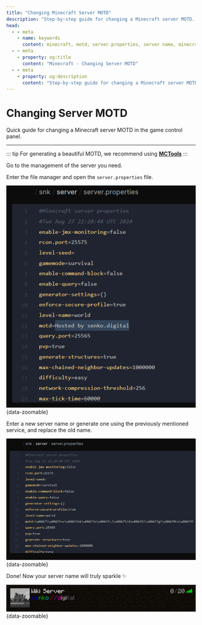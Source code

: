 ```yaml
---
title: "Changing Minecraft Server MOTD"
description: "Step-by-step guide for changing a Minecraft server MOTD. Learn how to create beautiful and attractive names for your server."
head:
  - - meta
    - name: keywords
      content: minecraft, motd, server.properties, server name, minecraft server, changing motd
  - - meta
    - property: og:title 
      content: "Minecraft - Changing Server MOTD"
  - - meta
    - property: og:description
      content: "Step-by-step guide for changing a Minecraft server MOTD. Learn how to create beautiful and attractive names for your server."
---
```


<script setup>
import MinecraftLogo from '/components/MinecraftLogo.vue';
</script>

# <MinecraftLogo>Changing Server MOTD</MinecraftLogo>

Quick guide for changing a Minecraft server MOTD in the game control panel.

***

::: tip
For generating a beautiful MOTD, we recommend using **[MCTools](https://mctools.org/motd-creator)**
:::

Go to the management of the server you need.

Enter the file manager and open the `server.properties` file.

![old server name](/images/games/minecraft/server-name/old-name.png){data-zoomable}

Enter a new server name or generate one using the previously mentioned service, and replace the old name.

![new server name](/images/games/minecraft/server-name/new-name.png){data-zoomable}

Done! Now your server name will truly sparkle :sparkles:

![server name in minecraft](/images/games/minecraft/server-icon/old.png){data-zoomable}
